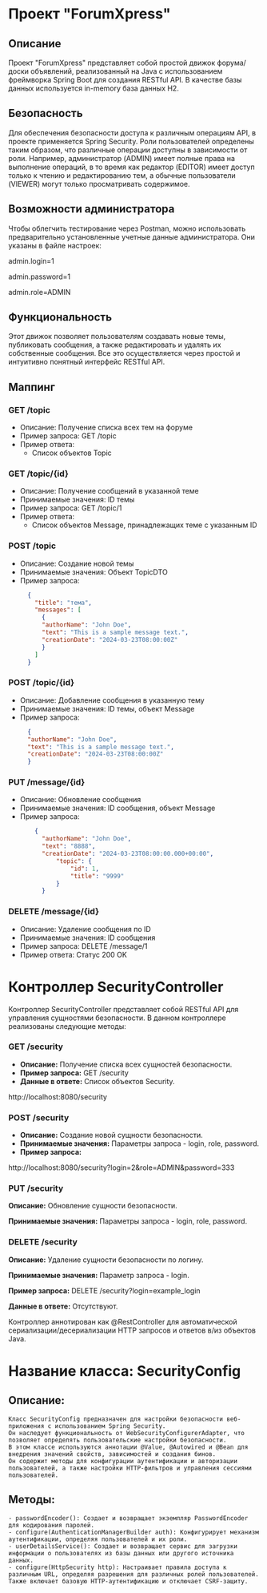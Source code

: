 # Проект "ForumXpress"

## Описание
Проект "ForumXpress" представляет собой простой движок форума/доски объявлений, реализованный на Java с использованием фреймворка Spring Boot для создания RESTful API. В качестве базы данных используется in-memory база данных H2.

## Безопасность
Для обеспечения безопасности доступа к различным операциям API, в проекте применяется Spring Security. Роли пользователей определены таким образом, что различные операции доступны в зависимости от роли. Например, администратор (ADMIN) имеет полные права на выполнение операций, в то время как редактор (EDITOR) имеет доступ только к чтению и редактированию тем, а обычные пользователи (VIEWER) могут только просматривать содержимое.

## Возможности администратора
Чтобы облегчить тестирование через Postman, можно использовать предварительно установленные учетные данные администратора. Они указаны в файле настроек:


admin.login=1

admin.password=1

admin.role=ADMIN


## Функциональность
Этот движок позволяет пользователям создавать новые темы, публиковать сообщения, а также редактировать и удалять их собственные сообщения. Все это осуществляется через простой и интуитивно понятный интерфейс RESTful API.

## Маппинг

### GET /topic
- Описание: Получение списка всех тем на форуме
- Пример запроса: GET /topic
- Пример ответа:
  - Список объектов Topic
  
### GET /topic/{id}
- Описание: Получение сообщений в указанной теме
- Принимаемые значения: ID темы
- Пример запроса: GET /topic/1
- Пример ответа:
  - Список объектов Message, принадлежащих теме с указанным ID
  
### POST /topic
- Описание: Создание новой темы
- Принимаемые значения: Объект TopicDTO
- Пример запроса:
  ```json
    {
      "title": "тема",
      "messages": [
        {
        "authorName": "John Doe",
        "text": "This is a sample message text.",
        "creationDate": "2024-03-23T08:00:00Z"
        }
      ]
    }

### POST /topic/{id}
- Описание: Добавление сообщения в указанную тему
- Принимаемые значения: ID темы, объект Message
- Пример запроса:
  ```json
    {
    "authorName": "John Doe",
    "text": "This is a sample message text.",
    "creationDate": "2024-03-23T08:00:00Z"
    }

### PUT /message/{id}
- Описание: Обновление сообщения
- Принимаемые значения: ID сообщения, объект Message
- Пример запроса:
  ```json
      {
        "authorName": "John Doe",
        "text": "8888",
        "creationDate": "2024-03-23T08:00:00.000+00:00",
            "topic": {
                "id": 1,
                "title": "9999"
            }
        }

### DELETE /message/{id}
- Описание: Удаление сообщения по ID
- Принимаемые значения: ID сообщения
- Пример запроса: DELETE /message/1
- Пример ответа: Статус 200 OK

# Контроллер SecurityController

Контроллер SecurityController представляет собой RESTful API для управления сущностями безопасности. В данном контроллере реализованы следующие методы:

### GET /security
- **Описание:** Получение списка всех сущностей безопасности.
- **Пример запроса:** GET /security
- **Данные в ответе:** Список объектов Security.

http://localhost:8080/security

### POST /security
- **Описание:** Создание новой сущности безопасности.
- **Принимаемые значения:** Параметры запроса - login, role, password.
- **Пример запроса:**

http://localhost:8080/security?login=2&role=ADMIN&password=333

### PUT /security

**Описание:** Обновление сущности безопасности.

**Принимаемые значения:** Параметры запроса - login, role, password.


### DELETE /security

**Описание:** Удаление сущности безопасности по логину.

**Принимаемые значения:** Параметр запроса - login.

**Пример запроса:** DELETE /security?login=example_login

**Данные в ответе:** Отсутствуют.

Контроллер аннотирован как @RestController для автоматической сериализации/десериализации HTTP запросов и ответов в/из объектов Java.


# Название класса: SecurityConfig

## Описание:

    Класс SecurityConfig предназначен для настройки безопасности веб-приложения с использованием Spring Security.
    Он наследует функциональность от WebSecurityConfigurerAdapter, что позволяет определять пользовательские настройки безопасности.
    В этом классе используются аннотации @Value, @Autowired и @Bean для внедрения значений свойств, зависимостей и создания бинов.
    Он содержит методы для конфигурации аутентификации и авторизации пользователей, а также настройки HTTP-фильтров и управления сессиями пользователей.

## Методы:

    - passwordEncoder(): Создает и возвращает экземпляр PasswordEncoder для кодирования паролей.
    - configure(AuthenticationManagerBuilder auth): Конфигурирует механизм аутентификации, определяя пользователей и их роли.
    - userDetailsService(): Создает и возвращает сервис для загрузки информации о пользователях из базы данных или другого источника данных.
    - configure(HttpSecurity http): Настраивает правила доступа к различным URL, определяя разрешения для различных ролей пользователей. Также включает базовую HTTP-аутентификацию и отключает CSRF-защиту.

